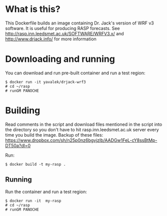 # What is this?
This Dockerfile builds an image containing Dr. Jack's version of WRF v3 software. 
It is useful for producing RASP forecasts. See http://rasp.inn.leedsmet.ac.uk/SOFTWARE/WRFV3.x/ and http://www.drjack.info/
for more information

# Downloading and running
You can download and run pre-built container and run a test region:
```
$ docker run -it yavalek/drjack-wrf3
# cd ~/rasp
# runGM PANOCHE
```

# Building
Read comments in the script and download files mentioned in the script into the directory so you don't have to hit rasp.inn.leedsmet.ac.uk
server every time you build the image. Backup of these files: https://www.dropbox.com/sh/n25p0nz6bgvjzlb/AADGw1FeL-cY8ssBtMp-DT50a?dl=0

Run:

```
$ docker build -t my-rasp .
```

## Running
Run the container and run a test region:
```
$ docker run -it  my-rasp
# cd ~/rasp
# runGM PANOCHE

```
